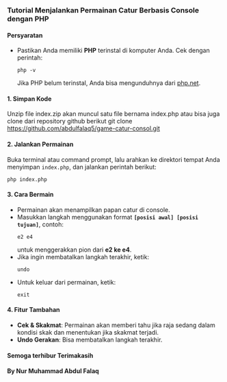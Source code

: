 ### Tutorial Menjalankan Permainan Catur Berbasis Console dengan PHP

#### **Persyaratan**
- Pastikan Anda memiliki **PHP** terinstal di komputer Anda. Cek dengan perintah:
  ```
  php -v
  ```
  Jika PHP belum terinstal, Anda bisa mengunduhnya dari [php.net](https://www.php.net/downloads).

#### **1. Simpan Kode**
Unzip file index.zip
akan muncul satu file bernama index.php
atau bisa juga clone dari repository github berikut
git clone https://github.com/abdulfalaq5/game-catur-consol.git

#### **2. Jalankan Permainan**
Buka terminal atau command prompt, lalu arahkan ke direktori tempat Anda menyimpan `index.php`, dan jalankan perintah berikut:
  ```
  php index.php
  ```

#### **3. Cara Bermain**
- Permainan akan menampilkan papan catur di console.
- Masukkan langkah menggunakan format **`[posisi awal] [posisi tujuan]`**, contoh:
  ```
  e2 e4
  ```
  untuk menggerakkan pion dari **e2 ke e4**.
- Jika ingin membatalkan langkah terakhir, ketik:
  ```
  undo
  ```
- Untuk keluar dari permainan, ketik:
  ```
  exit
  ```

#### **4. Fitur Tambahan**
- **Cek & Skakmat**: Permainan akan memberi tahu jika raja sedang dalam kondisi skak dan menentukan jika skakmat terjadi.
- **Undo Gerakan**: Bisa membatalkan langkah terakhir.

#### **Semoga terhibur Terimakasih**
#### **By Nur Muhammad Abdul Falaq**
